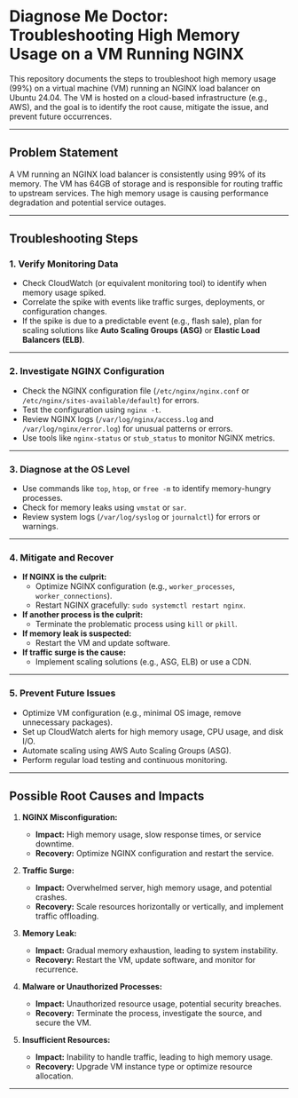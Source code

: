 # Diagnose Me Doctor: Troubleshooting High Memory Usage on a VM Running NGINX

This repository documents the steps to troubleshoot high memory usage (99%) on a virtual machine (VM) running an NGINX load balancer on Ubuntu 24.04. The VM is hosted on a cloud-based infrastructure (e.g., AWS), and the goal is to identify the root cause, mitigate the issue, and prevent future occurrences.

---

## **Problem Statement**
A VM running an NGINX load balancer is consistently using 99% of its memory. The VM has 64GB of storage and is responsible for routing traffic to upstream services. The high memory usage is causing performance degradation and potential service outages.

---

## **Troubleshooting Steps**

### **1. Verify Monitoring Data**
- Check CloudWatch (or equivalent monitoring tool) to identify when memory usage spiked.
- Correlate the spike with events like traffic surges, deployments, or configuration changes.
- If the spike is due to a predictable event (e.g., flash sale), plan for scaling solutions like **Auto Scaling Groups (ASG)** or **Elastic Load Balancers (ELB)**.

---

### **2. Investigate NGINX Configuration**
- Check the NGINX configuration file (`/etc/nginx/nginx.conf` or `/etc/nginx/sites-available/default`) for errors.
- Test the configuration using `nginx -t`.
- Review NGINX logs (`/var/log/nginx/access.log` and `/var/log/nginx/error.log`) for unusual patterns or errors.
- Use tools like `nginx-status` or `stub_status` to monitor NGINX metrics.

---

### **3. Diagnose at the OS Level**
- Use commands like `top`, `htop`, or `free -m` to identify memory-hungry processes.
- Check for memory leaks using `vmstat` or `sar`.
- Review system logs (`/var/log/syslog` or `journalctl`) for errors or warnings.

---

### **4. Mitigate and Recover**
- **If NGINX is the culprit:**
  - Optimize NGINX configuration (e.g., `worker_processes`, `worker_connections`).
  - Restart NGINX gracefully: `sudo systemctl restart nginx`.
- **If another process is the culprit:**
  - Terminate the problematic process using `kill` or `pkill`.
- **If memory leak is suspected:**
  - Restart the VM and update software.
- **If traffic surge is the cause:**
  - Implement scaling solutions (e.g., ASG, ELB) or use a CDN.

---

### **5. Prevent Future Issues**
- Optimize VM configuration (e.g., minimal OS image, remove unnecessary packages).
- Set up CloudWatch alerts for high memory usage, CPU usage, and disk I/O.
- Automate scaling using AWS Auto Scaling Groups (ASG).
- Perform regular load testing and continuous monitoring.

---

## **Possible Root Causes and Impacts**
1. **NGINX Misconfiguration:**
   - **Impact:** High memory usage, slow response times, or service downtime.
   - **Recovery:** Optimize NGINX configuration and restart the service.

2. **Traffic Surge:**
   - **Impact:** Overwhelmed server, high memory usage, and potential crashes.
   - **Recovery:** Scale resources horizontally or vertically, and implement traffic offloading.

3. **Memory Leak:**
   - **Impact:** Gradual memory exhaustion, leading to system instability.
   - **Recovery:** Restart the VM, update software, and monitor for recurrence.

4. **Malware or Unauthorized Processes:**
   - **Impact:** Unauthorized resource usage, potential security breaches.
   - **Recovery:** Terminate the process, investigate the source, and secure the VM.

5. **Insufficient Resources:**
   - **Impact:** Inability to handle traffic, leading to high memory usage.
   - **Recovery:** Upgrade VM instance type or optimize resource allocation.

---